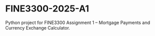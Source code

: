 # FINE3300-2025-A1
Python project for FINE3300 Assignment 1 – Mortgage Payments and Currency Exchange Calculator.
